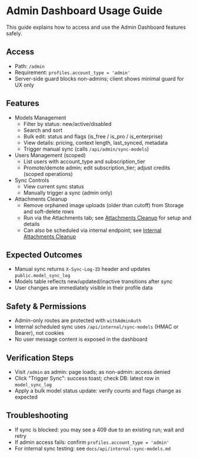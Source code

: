 # Admin Dashboard Usage Guide

This guide explains how to access and use the Admin Dashboard features safely.

## Access

- Path: `/admin`
- Requirement: `profiles.account_type = 'admin'`
- Server-side guard blocks non-admins; client shows minimal guard for UX only

## Features

- Models Management
  - Filter by status: new/active/disabled
  - Search and sort
  - Bulk edit: status and flags (is_free / is_pro / is_enterprise)
  - View details: pricing, context length, last_synced, metadata
  - Trigger manual sync (calls `/api/admin/sync-models`)
- Users Management (scoped)
  - List users with account_type and subscription_tier
  - Promote/demote admin; edit subscription_tier; adjust credits (scoped operations)
- Sync Controls
  - View current sync status
  - Manually trigger a sync (admin only)
- Attachments Cleanup
  - Remove orphaned image uploads (older than cutoff) from Storage and soft-delete rows
  - Run via the Attachments tab; see [Attachments Cleanup](./attachments-cleanup.md) for setup and details
  - Can also be scheduled via internal endpoint; see [Internal Attachments Cleanup](../api/internal-attachments-cleanup.md)

## Expected Outcomes

- Manual sync returns `X-Sync-Log-ID` header and updates `public.model_sync_log`
- Models table reflects new/updated/inactive transitions after sync
- User changes are immediately visible in their profile data

## Safety & Permissions

- Admin-only routes are protected with `withAdminAuth`
- Internal scheduled sync uses `/api/internal/sync-models` (HMAC or Bearer), not cookies
- No user message content is exposed in the dashboard

## Verification Steps

- Visit `/admin` as admin: page loads; as non-admin: access denied
- Click "Trigger Sync": success toast; check DB: latest row in `model_sync_log`
- Apply a bulk model status update: verify counts and flags change as expected

## Troubleshooting

- If sync is blocked: you may see a 409 due to an existing run; wait and retry
- If admin access fails: confirm `profiles.account_type = 'admin'`
- For internal sync testing: see `docs/api/internal-sync-models.md`
